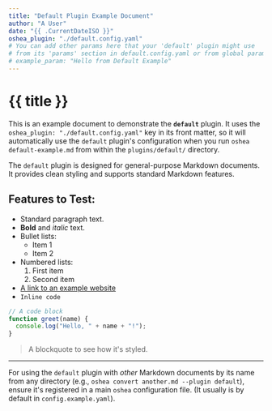 ```yaml
---
title: "Default Plugin Example Document"
author: "A User"
date: "{{ .CurrentDateISO }}"
oshea_plugin: "./default.config.yaml"
# You can add other params here that your 'default' plugin might use
# from its 'params' section in default.config.yaml or from global params.
# example_param: "Hello from Default Example"
---
```


# {{ title }}

This is an example document to demonstrate the **`default`** plugin. It uses the `oshea_plugin: "./default.config.yaml"` key in its front matter, so it will automatically use the `default` plugin's configuration when you run `oshea default-example.md` from within the `plugins/default/` directory.

The `default` plugin is designed for general-purpose Markdown documents. It provides clean styling and supports standard Markdown features.

## Features to Test:

* Standard paragraph text.
* **Bold** and _italic_ text.
* Bullet lists:
    * Item 1
    * Item 2
* Numbered lists:
    1.  First item
    2.  Second item
* [A link to an example website](https://example.com)
* `Inline code`

```javascript
// A code block
function greet(name) {
  console.log("Hello, " + name + "!");
}
```

> A blockquote to see how it's styled.

---

For using the `default` plugin with *other* Markdown documents by its name from any directory (e.g., `oshea convert another.md --plugin default`), ensure it's registered in a main `oshea` configuration file. (It usually is by default in `config.example.yaml`).


